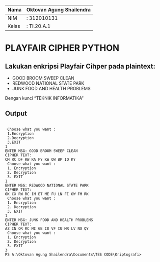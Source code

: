 | Nama  | Oktovan Agung Shailendra|
|-------|-------------------------|
|NIM    |: 312010131              |
|Kelas  |: TI.20.A.1              |

# PLAYFAIR CIPHER PYTHON

## Lakukan enkripsi Playfair Cihper pada plaintext:

- GOOD BROOM SWEEP CLEAN
- REDWOOD NATIONAL STATE PARK
- JUNK FOOD AND HEALTH PROBLEMS

Dengan kunci “TEKNIK INFORMATIKA”

## Output

``` Enter key : TEKNIK INFORMATIKA

 Choose what you want :  
 1.Encryption 
 2.Decryption 
 3.EXIT 
1
ENTER MSG: GOOD BROOM SWEEP CLEAN
CIPHER TEXT:
CM RC DF RW RA PY KW OW BP IO KY
 Choose what you want :
 1. Encryption
 2. Decryption
 3. EXIT
1
ENTER MSG: REDWOOD NATIONAL STATE PARK
CIPHER TEXT:
OK CX RW RC IM ET ME FU LN FI OW FM RK
 Choose what you want :
 1. Encryption
 2. Decryption
 3. EXIT
1
ENTER MSG: JUNK FOOD AND HEALTH PROBLEMS
CIPHER TEXT:
AZ IN OR RC MI GB IO VF CU MR LV NO QY
 Choose what you want :
 1. Encryption
 2. Decryption
 3. EXIT
3
PS A:\Oktovan Agung Shailendra\Documents\TES CODE\Kriptografi>